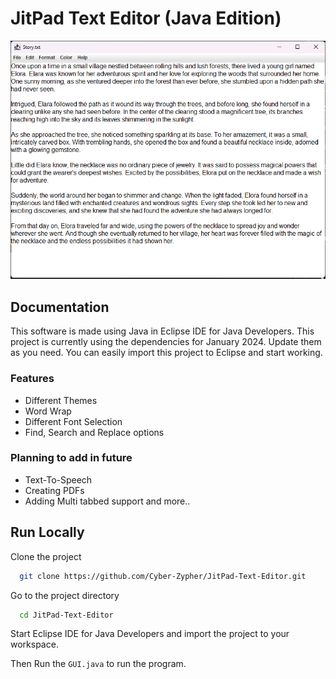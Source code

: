 # JitPad Text Editor (Java Edition)
![App Screenshot](https://github.com/Cyber-Zypher/JitPad-Text-Editor/raw/main/Screenshot)
## Documentation

This software is made using Java in Eclipse IDE for Java Developers. This project is currently using the dependencies for January 2024. Update them as you need. You can easily import this project to Eclipse and start working.

### Features
- Different Themes
- Word Wrap
- Different Font Selection
- Find, Search and Replace options
### Planning to add in future
- Text-To-Speech
- Creating PDFs
- Adding Multi tabbed support and more..


## Run Locally

Clone the project

```bash
  git clone https://github.com/Cyber-Zypher/JitPad-Text-Editor.git
```

Go to the project directory

```bash
  cd JitPad-Text-Editor
```
Start Eclipse IDE for Java Developers and import the project to your workspace.

Then Run the ```GUI.java``` to run the program.

